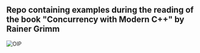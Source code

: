 ## Repo containing examples during the reading of the book "Concurrency with Modern C++" by Rainer Grimm
![OIP](https://github.com/Javirc99/University_Projects/assets/80626428/9dfa7017-8e53-4228-a6b5-339f7583e1a4)
